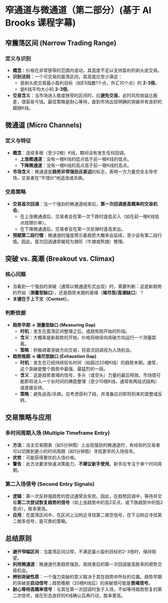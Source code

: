 # 窄通道与微通道（第二部分）(基于 Al Brooks 课程字幕)

## 窄震荡区间 (Narrow Trading Range)

### 定义与识别
-   **概念**：价格在非常狭窄的范围内波动，其高度不足以支持盈利的剥头皮交易。
-   **识别法则**：一个可交易的震荡区间，其高度应至少满足：
    -   是剥头皮交易最小盈利目标（如ES指数1个点，外汇10个点）的 **2-3倍**。
    -   是K线平均大小的 **2-3倍**。
-   **交易含义**：当市场进入极度狭窄的区间时，应**避免交易**。此时风险收益比极差，很容易亏钱。最佳策略是耐心等待，直到市场出现明确的突破并有良好的跟随K线。

## 微通道 (Micro Channels)

### 定义与特征
-   **概念**：连续多根（至少2根）K线，期间没有发生任何回调。
    -   **上涨微通道**：没有一根K线的低点低于前一根K线的低点。
    -   **下降微通道**：没有一根K线的高点高于前一根K线的高点。
-   **市场含义**：微通道是**趋势非常强劲且紧迫**的标志，表明一方力量完全主导市场，交易者在“不惜价”地追涨或杀跌。

### 交易策略
-   **交易首次回调**：当一个强劲的微通道结束后，**第一次回调是高概率的交易机会**。
    -   在上涨微通道后，交易者会在第一次下跌时逢低买入（如在前一根K线低点挂限价单）。
    -   在下降微通道后，交易者会在第一次反弹时逢高卖出。
-   **预期第二段行情**：微通道的强度预示着趋势大概率会延续，至少会有第二段行情。因此，首次回调通常被视为旗形（牛旗或熊旗）整理。

## 突破 vs. 高潮 (Breakout vs. Climax)

### 核心问题
-   当看到一个强劲的突破（通常以微通道形式出现）时，需要判断：这是新趋势的开始（**测量型缺口**），还是趋势末期的衰竭（**竭尽型/高潮缺口**）？
-   **关键在于上下文（Context）**。

### 判断依据
-   **趋势早期 → 测量型缺口 (Measuring Gap)**
    -   **时机**：发生在震荡区间整理之后，或趋势刚开始的阶段。
    -   **含义**：大概率是新趋势的开始，价格将继续向突破方向运行一个测量距离。
    -   **策略**：积极顺着突破方向交易，将首次回调视为入场机会。
-   **趋势晚期 → 竭尽型缺口 (Exhaustion Gap)**
    -   **时机**：发生在已经持续较长时间（如超过20根K线）的趋势末期。通常，这个突破是整个趋势中最强、最猛烈的一段。
    -   **含义**：这是趋势衰竭的信号，多头（或空头）力量的最后释放。市场很可能即将进入一个长时间的横盘整理（至少10根K线，通常有两段式结构）或直接反转。
    -   **策略**：避免追高/杀跌。应考虑获利了结，并准备应对即将到来的盘整或反转。

## 交易策略与应用

### 多时间周期入场 (Multiple Timeframe Entry)
-   **方法**：当主交易图表（如5分钟图）上出现强劲的微通道时，有经验的交易者可以切换到更小的时间周期（如1分钟图）寻找更早的入场信号。
-   **优势**：可能获得更优的入场价格。
-   **警告**：此方法要求快速决策能力，**不建议新手使用**。新手应专注于单个时间周期。

### 第二入场信号 (Second Entry Signals)
-   **逻辑**：第一次反转强趋势的尝试通常会失败。因此，在趋势回调中，等待并交易**第二次尝试恢复趋势的信号**（如上涨趋势中的高2买点，或下跌趋势中的低2卖点），胜率更高。
-   **应用**：在震荡区间中，在区间上沿附近寻找第二做空信号，在下沿附近寻找第二做多信号，是可靠的策略。

## 总结原则
-   **避开窄幅区间**：当震荡区间过窄，不满足最小盈利目标的2-3倍时，保持观望。
-   **利用微通道**：微通道代表趋势强劲，其结束后的第一次回调是高胜率的顺势交易机会。
-   **辨别突破性质**：一个强力突破的意义取决于其在趋势中所处的位置。趋势早期的突破是**启动信号**；趋势晚期（20根K线后）的突破很可能是**衰竭信号**。
-   **耐心等待高概率信号**：与其在第一次回调时急于入场，不如等待趋势恢复的第二次信号，或在形态良好的K线确认后再行动，胜率更高。